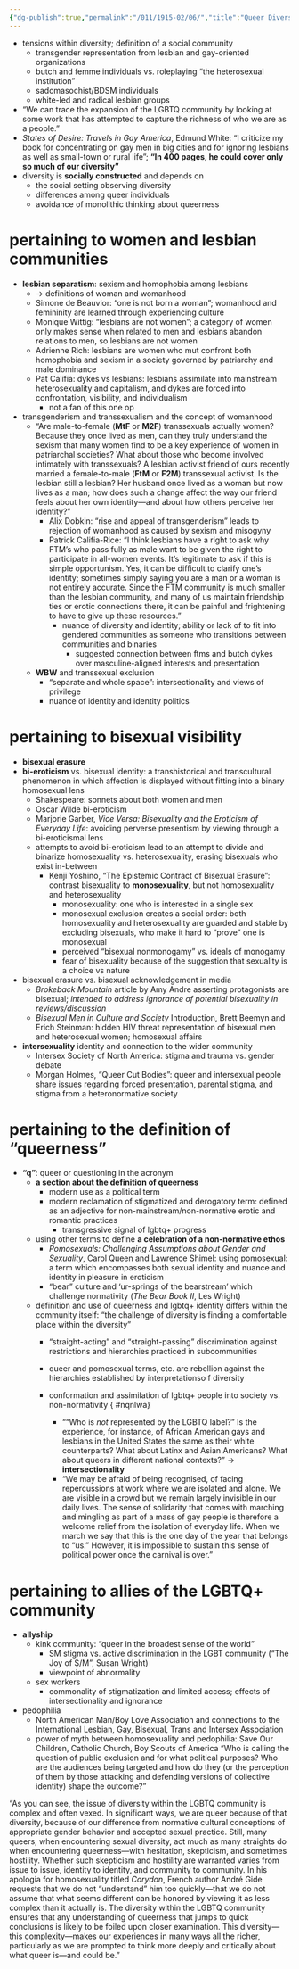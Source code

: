 ```yaml
---
{"dg-publish":true,"permalink":"/011/1915-02/06/","title":"Queer Diversities","tags":["SJS310"],"created":"2024-09-26T15:32:59.000-07:00","updated":"2025-01-22T01:12:50.721-08:00"}
---
```


- tensions within diversity; definition of a social community
	- transgender representation from lesbian and gay-oriented organizations
	- butch and femme individuals vs. roleplaying “the heterosexual institution”
	- sadomasochist/BDSM individuals
	- white-led and radical lesbian groups
- “We can trace the expansion of the LGBTQ community by looking at some work that has attempted to capture the richness of who we are as a people.”
- _States of Desire: Travels in Gay America_, Edmund White: “I criticize my book for concentrating on gay men in big cities and for ignoring lesbians as well as small-town or rural life”; **“In 400 pages, he could cover only so much of our diversity”**
- diversity is **socially constructed** and depends on
	- the social setting observing diversity
	- differences among queer individuals
	- avoidance of monolithic thinking about queerness
# pertaining to women and lesbian communities
- **lesbian separatism**: sexism and homophobia among lesbians
	- → definitions of woman and womanhood
	- Simone de Beauvior: “one is not born a woman”; womanhood and femininity are learned through experiencing culture
	- Monique Wittig: “lesbians are not women”; a category of women only makes sense when related to men and lesbians abandon relations to men, so lesbians are not women
	- Adrienne Rich: lesbians are women who mut confront both homophobia and sexism in a society governed by patriarchy and male dominance
	- Pat Califia: dykes vs lesbians: lesbians assimilate into mainstream heterosexuality and capitalism, and dykes are forced into confrontation, visibility, and individualism
		- not a fan of this one op
- transgenderism and transsexualism and the concept of womanhood
	- “Are male-to-female (**MtF** or **M2F**) transsexuals actually women? Because they once lived as men, can they truly understand the sexism that many women find to be a key experience of women in patriarchal societies? What about those who become involved intimately with transsexuals? A lesbian activist friend of ours recently married a female-to-male (**FtM** or **F2M**) transsexual activist. Is the lesbian still a lesbian? Her husband once lived as a woman but now lives as a man; how does such a change affect the way our friend feels about her own identity—and about how others perceive her identity?”
		- Alix Dobkin: “rise and appeal of transgenderism” leads to rejection of womanhood as caused by sexism and misogyny
		- Patrick Califia-Rice: “I think lesbians have a right to ask why FTM’s who pass fully as male want to be given the right to participate in all-women events. It’s legitimate to ask if this is simple opportunism. Yes, it can be difficult to clarify one’s identity; sometimes simply saying you are a man or a woman is not entirely accurate. Since the FTM community is much smaller than the lesbian community, and many of us maintain friendship ties or erotic connections there, it can be painful and frightening to have to give up these resources.”
			- nuance of diversity and identity; ability or lack of to fit into gendered communities as someone who transitions between communities and binaries
				- suggested connection between ftms and butch dykes over masculine-aligned interests and presentation
	- **WBW** and transsexual exclusion
		- “separate and whole space”: intersectionality and views of privilege
		- nuance of identity and identity politics
# pertaining to bisexual visibility
- **bisexual erasure**
- **bi-eroticism** vs. bisexual identity: a transhistorical and transcultural phenomenon in which affection is displayed without fitting into a binary homosexual lens
	- Shakespeare: sonnets about both women and men
	- Oscar Wilde bi-eroticism
	- Marjorie Garber, *Vice Versa: Bisexuality and the Eroticism of Everyday Life*: avoiding perverse presentism by viewing through a bi-eroticismal lens
	- attempts to avoid bi-eroticism lead to an attempt to divide and binarize homosexuality vs. heterosexuality, erasing bisexuals who exist in-between
		- Kenji Yoshino, “The Epistemic Contract of Bisexual Erasure”: contrast bisexuality to **monosexuality**, but not homosexuality and heterosexuality
			- monosexuality: one who is interested in a single sex
			- monosexual exclusion creates a social order: both homosexuality and heterosexuality are guarded and stable by excluding bisexuals, who make it hard to “prove” one is monosexual
			- perceived “bisexual nonmonogamy” vs. ideals of monogamy
			- fear of bisexuality because of the suggestion that sexuality is a choice vs nature
- bisexual erasure vs. bisexual acknowledgement in media
	- *Brokeback Mountain* article by Amy Andre asserting protagonists are bisexual; *intended to address ignorance of potential bisexuality in reviews/discussion*
	- *Bisexual Men in Culture and Society* Introduction, Brett Beemyn and Erich Steinman: hidden HIV threat representation of bisexual men and heterosexual women; homosexual affairs
- **intersexuality** identity and connection to the wider community
	- Intersex Society of North America: stigma and trauma vs. gender debate
	- Morgan Holmes, “Queer Cut Bodies”: queer and intersexual people share issues regarding forced presentation, parental stigma, and stigma from a heteronormative society
# pertaining to the definition of “queerness”
- **“q”**: queer or questioning in the acronym
	- **a section about the definition of queerness**
		- modern use as a political term
		- modern reclamation of stigmatized and derogatory term: defined as an adjective for non-mainstream/non-normative erotic and romantic practices
			- transgressive signal of lgbtq+ progress
	- using other terms to define **a celebration of a non-normative ethos**
		- *Pomosexuals: Challenging Assumptions about Gender and Sexuality*, Carol Queen and Lawrence Shimel: using pomosexual: a term which encompasses both sexual identity and nuance and identity in pleasure in eroticism
		- “bear” culture and ‘ur-springs of the bearstream’ which challenge normativity (*The Bear Book II*, Les Wright)
	- definition and use of queerness and lgbtq+ identity differs within the community itself: “the challenge of diversity is finding a comfortable place within the diversity”
		- “straight-acting” and “straight-passing” discrimination against restrictions and hierarchies practiced in subcommunities
		- queer and pomosexual terms, etc. are rebellion against the hierarchies established by interpretationso f diversity
		- conformation and assimilation of lgbtq+ people into society vs. non-normativity
{ #nqnlwa}

			- ““Who is _not_ represented by the LGBTQ label?” Is the experience, for instance, of African American gays and lesbians in the United States the same as their white counterparts? What about Latinx and Asian Americans? What about queers in different national contexts?” → **intersectionality**
			- “We may be afraid of being recognised, of facing repercussions at work where we are isolated and alone. We are visible in a crowd but we remain largely invisible in our daily lives. The sense of solidarity that comes with marching and mingling as part of a mass of gay people is therefore a welcome relief from the isolation of everyday life. When we march we say that this is the one day of the year that belongs to “us.” However, it is impossible to sustain this sense of political power once the carnival is over.”
# pertaining to allies of the LGBTQ+ community
- **allyship**
	- kink community: “queer in the broadest sense of the world”
		- SM stigma vs. active discrimination in the LGBT community (“The Joy of S/M”, Susan Wright)
		- viewpoint of abnormality
	- sex workers
		- commonality of stigmatization and limited access; effects of intersectionality and ignorance
- pedophilia
	- North American Man/Boy Love Association and connections to the International Lesbian, Gay, Bisexual, Trans and Intersex Association
	- power of myth between homosexuality and pedophilia: Save Our Children, Catholic Church, Boy Scouts of America
“Who is calling the question of public exclusion and for what political purposes? Who are the audiences being targeted and how do they (or the perception of them by those attacking and defending versions of collective identity) shape the outcome?”

“As you can see, the issue of diversity within the LGBTQ community is complex and often vexed. In significant ways, we are queer because of that diversity, because of our difference from normative cultural conceptions of appropriate gender behavior and accepted sexual practice. Still, many queers, when encountering sexual diversity, act much as many straights do when encountering queerness—with hesitation, skepticism, and sometimes hostility. Whether such skepticism and hostility are warranted varies from issue to issue, identity to identity, and community to community. In his apologia for homosexuality titled _Corydon_, French author André Gide requests that we do not “understand” him too quickly—that we do not assume that what seems different can be honored by viewing it as less complex than it actually is. The diversity within the LGBTQ community ensures that any understanding of queerness that jumps to quick conclusions is likely to be foiled upon closer examination. This diversity—this complexity—makes our experiences in many ways all the richer, particularly as we are prompted to think more deeply and critically about what queer is—and could be.”